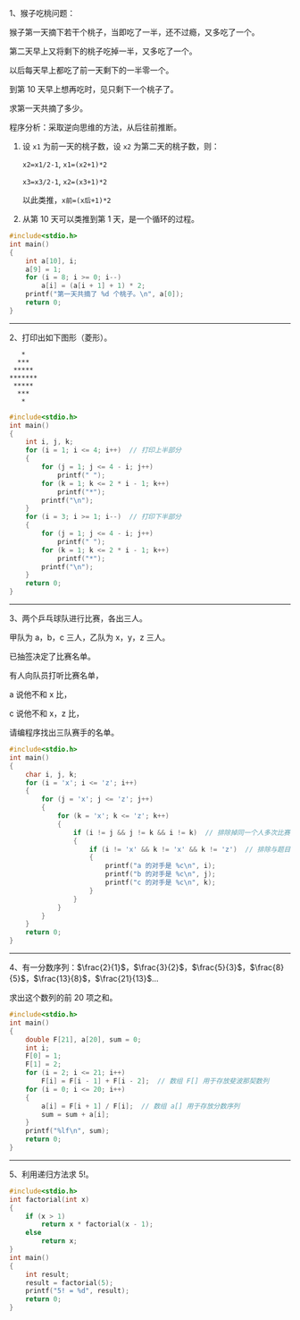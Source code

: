 1、猴子吃桃问题：

猴子第一天摘下若干个桃子，当即吃了一半，还不过瘾，又多吃了一个。

第二天早上又将剩下的桃子吃掉一半，又多吃了一个。

以后每天早上都吃了前一天剩下的一半零一个。

到第 10 天早上想再吃时，见只剩下一个桃子了。

求第一天共摘了多少。

程序分析：采取逆向思维的方法，从后往前推断。

1. 设 `x1` 为前一天的桃子数，设 `x2` 为第二天的桃子数，则：

   `x2=x1/2-1`, `x1=(x2+1)*2`

   `x3=x3/2-1`, `x2=(x3+1)*2`

   以此类推，`x前=(x后+1)*2`

2. 从第 10 天可以类推到第 1 天，是一个循环的过程。

```c
#include<stdio.h>
int main()
{
	int a[10], i;
	a[9] = 1;
	for (i = 8; i >= 0; i--)
		a[i] = (a[i + 1] + 1) * 2;
	printf("第一天共摘了 %d 个桃子。\n", a[0]);
	return 0;
}
```

---

2、打印出如下图形（菱形）。

```
   *
  ***
 *****
*******
 *****
  ***
   *
```

```c
#include<stdio.h>
int main()
{
	int i, j, k;
	for (i = 1; i <= 4; i++)  // 打印上半部分
	{
		for (j = 1; j <= 4 - i; j++)
			printf(" ");
		for (k = 1; k <= 2 * i - 1; k++)
			printf("*");
		printf("\n");
	}
	for (i = 3; i >= 1; i--)  // 打印下半部分
	{
		for (j = 1; j <= 4 - i; j++)
			printf(" ");
		for (k = 1; k <= 2 * i - 1; k++)
			printf("*");
		printf("\n");
	}
	return 0;
}
```

---

3、两个乒乓球队进行比赛，各出三人。

甲队为 a，b，c 三人，乙队为 x，y，z 三人。

已抽签决定了比赛名单。

有人向队员打听比赛名单，

a 说他不和 x 比，

c 说他不和 x，z 比，

请编程序找出三队赛手的名单。

```c
#include<stdio.h>
int main()
{
	char i, j, k;
	for (i = 'x'; i <= 'z'; i++)
	{
		for (j = 'x'; j <= 'z'; j++)
		{
			for (k = 'x'; k <= 'z'; k++)
			{
				if (i != j && j != k && i != k)  // 排除掉同一个人多次比赛的情况
				{
					if (i != 'x' && k != 'x' && k != 'z')  // 排除与题目不相符的情况
					{
						printf("a 的对手是 %c\n", i);
						printf("b 的对手是 %c\n", j);
						printf("c 的对手是 %c\n", k);
					}
				}
			}
		}
	}
    return 0;
}
```

---

4、有一分数序列：$\frac{2}{1}$，$\frac{3}{2}$，$\frac{5}{3}$，$\frac{8}{5}$，$\frac{13}{8}$，$\frac{21}{13}$...

求出这个数列的前 20 项之和。

```c
#include<stdio.h>
int main()
{
	double F[21], a[20], sum = 0;
	int i;
	F[0] = 1;
	F[1] = 2;
	for (i = 2; i <= 21; i++)
		F[i] = F[i - 1] + F[i - 2];  // 数组 F[] 用于存放斐波那契数列
	for (i = 0; i <= 20; i++)
	{
		a[i] = F[i + 1] / F[i];  // 数组 a[] 用于存放分数序列
		sum = sum + a[i];
	}
	printf("%lf\n", sum);
    return 0;
}
```

---

5、利用递归方法求 5!。

```c
#include<stdio.h>
int factorial(int x)
{
	if (x > 1)
		return x * factorial(x - 1);
	else
		return x;
}
int main()
{
	int result;
	result = factorial(5);
	printf("5! = %d", result);
    return 0;
}
```

